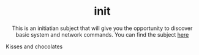 <div align="center">
  <h1>init</h1>

  <p>
  	This is an initiatian subject that will give you the opportunity to 
  	discover basic system and network commands. You can find the subject 
    <a href="/doc/init.en.pdf">here</a>
  </p>
</div>

<p>
  Kisses and chocolates
</p>
